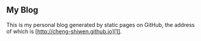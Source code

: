 ## My Blog
This is my personal blog generated by static pages on GitHub, the address of which is [http://cheng-shiwen.github.io][1].

[1]: http://cheng-shiwen.github.io

